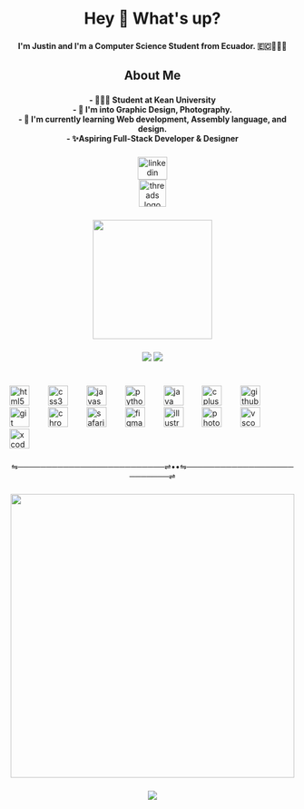 <h1 align="center"">Hey 👋 What's up?</h1>

###

<h4 align="center">I'm Justin and I'm a Computer Science Student from Ecuador. 🇪🇨👨🏻‍💻</h4>

###

<h2 align="center">About Me</h2>

###

<h4 align="center">- 👨🏻‍💻 Student at Kean University<br>- 👀 I'm into Graphic Design, Photography.<br>- 🌱 I'm currently learning Web development, Assembly language, and design. <br>- ✨Aspiring Full-Stack Developer & Designer</h4>

###

<div align="center">
  <a href="https://www.linkedin.com/in/justin-m-1868a62a9?utm_source=share&utm_campaign=share_via&utm_content=profile&utm_medium=ios_app" target="_blank">
    <img src="https://raw.githubusercontent.com/maurodesouza/profile-readme-generator/master/src/assets/icons/social/linkedin/default.svg" width="52" height="40" alt="linkedin logo"  />
  </a>
</div>
<div align="center">
  <a href="https://www.threads.com/@_whoisjustiin?igshid=NTc4MTIwNjQ2YQ==" target="_blank">
    <img src="https://cdn-icons-png.flaticon.com/512/11673/11673512.png" width="48" height="48" alt="threads logo" />
  </a>
</div>

###

<div align="center">
  <img width="210" height="210" src="https://i.pinimg.com/originals/2c/61/9b/2c619b5bea0e79e79fae9c078f2e04ce.gif"  />
</div>

###

<p align="center">
  <img src="https://img.shields.io/badge/Developer-8A2BE2" />
  <img src="https://img.shields.io/badge/Designer-fc9803" />
  
</p>

###

<br clear="both">

<div align="left">
  <img src="https://skillicons.dev/icons?i=html" height="35" alt="html5 logo"  />
  <img width="25" />
  <img src="https://skillicons.dev/icons?i=css" height="35v" alt="css3 logo"  />
  <img width="25" />
  <img src="https://skillicons.dev/icons?i=js" height="35" alt="javascript logo"  />
  <img width="25" />
  <img src="https://cdn.jsdelivr.net/gh/devicons/devicon/icons/python/python-original.svg" height="35" alt="python logo"  />
  <img width="25" />
  <img src="https://skillicons.dev/icons?i=java" height="35" alt="java logo"  />
  <img width="25" />
  <img src="https://skillicons.dev/icons?i=cpp" height="35" alt="cplusplus logo"  />
  <img width="25" />
  <img src="https://skillicons.dev/icons?i=github" height="35" alt="github logo"  />
  <img width="25" />
  <img src="https://cdn.jsdelivr.net/gh/devicons/devicon/icons/git/git-original.svg" height="35" alt="git logo"  />
  <img width="25" />
  <img src="https://cdn.jsdelivr.net/gh/devicons/devicon/icons/chrome/chrome-original.svg" height="35" alt="chrome logo"  />
  <img width="25" />
  <img src="https://cdn.jsdelivr.net/gh/devicons/devicon/icons/safari/safari-original.svg" height="35" alt="safari logo"  />
  <img width="25" />
  <img src="https://cdn.simpleicons.org/figma/F24E1E" height="35" alt="figma logo"  />
  <img width="25" />
  <img src="https://cdn.jsdelivr.net/gh/devicons/devicon/icons/illustrator/illustrator-plain.svg" height="35" alt="illustrator logo"  />
  <img width="25" />
  <img src="https://cdn.jsdelivr.net/gh/devicons/devicon/icons/photoshop/photoshop-plain.svg" height="35" alt="photoshop logo"  />
  <img width="25" />
  <img src="https://cdn.jsdelivr.net/gh/devicons/devicon/icons/vscode/vscode-original.svg" height="35" alt="vscode logo"  />
  <img width="25" />
  <img src="https://cdn.jsdelivr.net/gh/devicons/devicon/icons/xcode/xcode-original.svg" height="35" alt="xcode logo"  />
</div>

###

<p align="center">⇋──────────────────────────⇌••⇋──────────────────────────⇌</p>

###

<div align="center">
  <img height="500" src="https://i.pinimg.com/originals/28/c9/17/28c917de86b474acd62a09e2162a681a.gif"  />
</div>

###

<p align="center">
  <img src="https://img.shields.io/badge/Small steps every day lead to big changes.-4542f5" />
  
</p>

###
